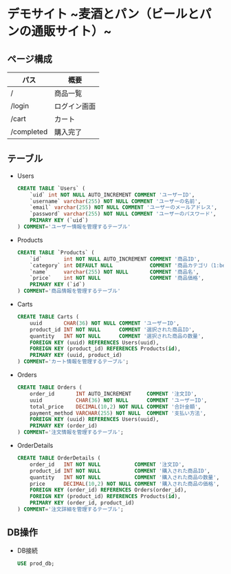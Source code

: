 # デモサイト ~麦酒とパン（ビールとパンの通販サイト）~

## ページ構成
| パス        | 概要       |
| ---        | ---        |
| /          | 商品一覧    |
| /login     | ログイン画面 |
| /cart      | カート      |
| /completed | 購入完了    |

## テーブル
* Users
    ```sql
    CREATE TABLE `Users` (
        `uid` int NOT NULL AUTO_INCREMENT COMMENT 'ユーザーID',
        `username` varchar(255) NOT NULL COMMENT 'ユーザーの名前',
        `email` varchar(255) NOT NULL COMMENT 'ユーザーのメールアドレス',
        `password` varchar(255) NOT NULL COMMENT 'ユーザーのパスワード',
        PRIMARY KEY (`uid`)
    ) COMMENT='ユーザー情報を管理するテーブル'
    ```

* Products
    ```sql
    CREATE TABLE `Products` (
        `id`       int NOT NULL AUTO_INCREMENT COMMENT '商品ID',
        `category` int DEFAULT NULL            COMMENT '商品カテゴリ（1:beer,2:bread）',
        `name`     varchar(255) NOT NULL       COMMENT '商品名',
        `price`    int NOT NULL                COMMENT '商品価格',
        PRIMARY KEY (`id`)
    ) COMMENT='商品情報を管理するテーブル' 
    ```

* Carts
    ```sql
    CREATE TABLE Carts (
        uuid       CHAR(36) NOT NULL COMMENT 'ユーザーID',
        product_id INT NOT NULL      COMMENT '選択された商品ID',
        quantity   INT NOT NULL      COMMENT '選択された商品の数量',
        FOREIGN KEY (uuid) REFERENCES Users(uuid),
        FOREIGN KEY (product_id) REFERENCES Products(id),
        PRIMARY KEY (uuid, product_id)
    ) COMMENT='カート情報を管理するテーブル';
    ```

* Orders
    ```sql
    CREATE TABLE Orders (
        order_id       INT AUTO_INCREMENT     COMMENT '注文ID',
        uuid           CHAR(36) NOT NULL      COMMENT 'ユーザーID',
        total_price    DECIMAL(10,2) NOT NULL COMMENT '合計金額',
        payment_method VARCHAR(255) NOT NULL  COMMENT '支払い方法',
        FOREIGN KEY (uuid) REFERENCES Users(uuid),
        PRIMARY KEY (order_id)
    ) COMMENT='注文情報を管理するテーブル';
    ```

* OrderDetails
    ```sql
    CREATE TABLE OrderDetails (
        order_id   INT NOT NULL           COMMENT '注文ID',
        product_id INT NOT NULL           COMMENT '購入された商品ID',
        quantity   INT NOT NULL           COMMENT '購入された商品の数量',
        price      DECIMAL(10,2) NOT NULL COMMENT '購入された商品の価格',
        FOREIGN KEY (order_id) REFERENCES Orders(order_id),
        FOREIGN KEY (product_id) REFERENCES Products(id),
        PRIMARY KEY (order_id, product_id)
    ) COMMENT='注文詳細を管理するテーブル';
    ```
## DB操作
* DB接続
    ```sql
    USE prod_db;
    ```
